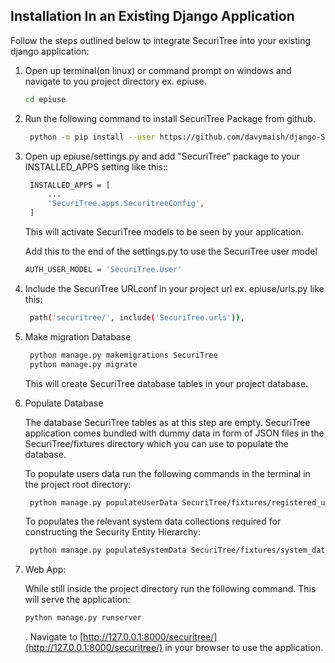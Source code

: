 
## Installation In an Existing Django Application

Follow the steps outlined below to integrate SecuriTree into your existing django application:

1. Open up terminal(on linux) or command prompt on windows and navigate to you project directory ex. epiuse.

   ```sh
   cd epiuse
   ```
2. Run the following command to install SecuriTree Package from github.

   ```sh
    python -m pip install --user https://github.com/davymaish/django-SecuriTree.git
   ```
3. Open up epiuse/settings.py and add "SecuriTree" package to your INSTALLED_APPS setting like this::

   ```sh
    INSTALLED_APPS = [
        ...
        'SecuriTree.apps.SecuritreeConfig',
    ]
   ```
   This will activate SecuriTree models to be seen by your application.

   Add this to the end of the settings.py to use the SecuriTree user model

   ```sh
   AUTH_USER_MODEL = 'SecuriTree.User'
   ```

4. Include the SecuriTree URLconf in your project url ex. epiuse/urls.py like this:

   ```sh
    path('securitree/', include('SecuriTree.urls')),
   ```

5. Make migration Database
    
   ```sh
    python manage.py makemigrations SecuriTree
    python manage.py migrate
   ```
   This will create SecuriTree database tables in your project database.
 
6. Populate Database

   The database SecuriTree tables as at this step are empty. SecuriTree application comes bundled with dummy data in form of JSON files in the SecuriTree/fixtures directory which you can use to populate the database.

   To populate users data run the following commands in the terminal in the project root directory:
    
   ```sh
    python manage.py populateUserData SecuriTree/fixtures/registered_users.json
   ```
    To populates the relevant system data collections required for constructing the Security Entity Hierarchy:

   ```sh
    python manage.py populateSystemData SecuriTree/fixtures/system_data.json
   ```
7. Web App: 

    While still inside the project directory run the following command. This will serve the application:

   ```sh
   python manage.py runserver
   ```
   .
   Navigate to [http://127.0.0.1:8000/securitree/](http://127.0.0.1:8000/securitree/) in your browser to use the application.